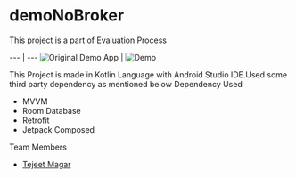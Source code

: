 # demoNoBroker


This project is a part of Evaluation Process 

 --- | --- 
 ![Original Demo App](outputs/nobrokerdemo.gif) | ![Demo](example/clonedtatacliq.gif)


This Project is made in Kotlin Language with Android Studio IDE.Used some third party dependency as mentioned below
Dependency Used 
- MVVM
- Room Database
- Retrofit
- Jetpack Composed

Team Members 
- [Tejeet Magar](https://tejeet.com/)
